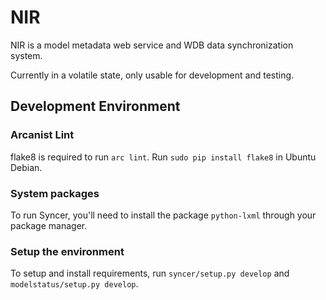 NIR
===

NIR is a model metadata web service and WDB data synchronization system.

Currently in a volatile state, only usable for development and testing.

## Development Environment

### Arcanist Lint

flake8 is required to run `arc lint`. Run ```sudo pip install flake8``` in Ubuntu Debian.

### System packages

To run Syncer, you'll need to install the package `python-lxml` through your package manager.

### Setup the environment

To setup and install requirements, run `syncer/setup.py develop` and `modelstatus/setup.py develop`.
